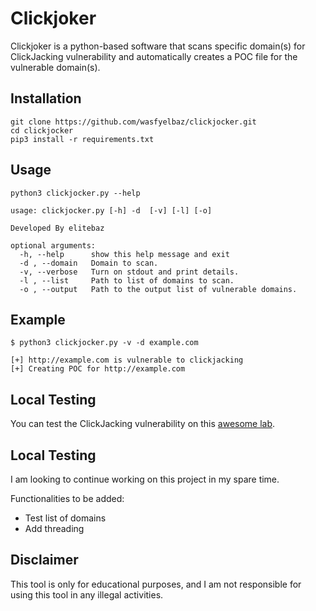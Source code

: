# Clickjoker

Clickjoker is a python-based software that scans specific domain(s) for ClickJacking vulnerability and
automatically creates a POC file for the vulnerable domain(s).

## Installation
```commandline
git clone https://github.com/wasfyelbaz/clickjocker.git
cd clickjocker
pip3 install -r requirements.txt
```

## Usage
```commandline
python3 clickjocker.py --help
```
```commandline
usage: clickjocker.py [-h] -d  [-v] [-l] [-o]

Developed By elitebaz

optional arguments:
  -h, --help      show this help message and exit
  -d , --domain   Domain to scan.
  -v, --verbose   Turn on stdout and print details.
  -l , --list     Path to list of domains to scan.
  -o , --output   Path to the output list of vulnerable domains.
```

## Example

```commandline
$ python3 clickjocker.py -v -d example.com

[+] http://example.com is vulnerable to clickjacking
[+] Creating POC for http://example.com
```

## Local Testing

You can test the ClickJacking vulnerability on this [awesome lab](https://github.com/auth0-blog/clickjacking-sample-app).

## Local Testing

I am looking to continue working on this project in my spare time.

Functionalities to be added:
  - Test list of domains
  - Add threading

## Disclaimer

This tool is only for educational purposes, and I am not responsible for using this tool in any illegal activities.
